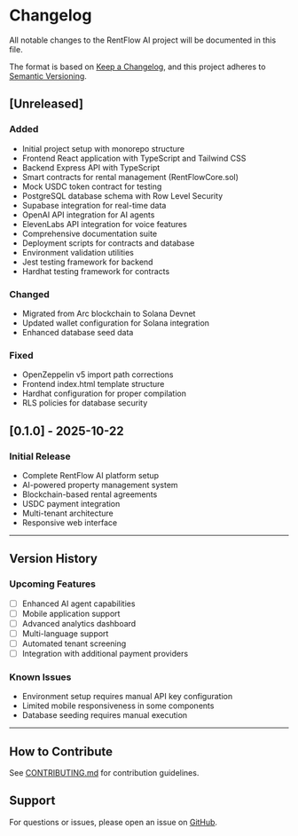 # Changelog

All notable changes to the RentFlow AI project will be documented in this file.

The format is based on [Keep a Changelog](https://keepachangelog.com/en/1.0.0/),
and this project adheres to [Semantic Versioning](https://semver.org/spec/v2.0.0.html).

## [Unreleased]

### Added
- Initial project setup with monorepo structure
- Frontend React application with TypeScript and Tailwind CSS
- Backend Express API with TypeScript
- Smart contracts for rental management (RentFlowCore.sol)
- Mock USDC token contract for testing
- PostgreSQL database schema with Row Level Security
- Supabase integration for real-time data
- OpenAI API integration for AI agents
- ElevenLabs API integration for voice features
- Comprehensive documentation suite
- Deployment scripts for contracts and database
- Environment validation utilities
- Jest testing framework for backend
- Hardhat testing framework for contracts

### Changed
- Migrated from Arc blockchain to Solana Devnet
- Updated wallet configuration for Solana integration
- Enhanced database seed data

### Fixed
- OpenZeppelin v5 import path corrections
- Frontend index.html template structure
- Hardhat configuration for proper compilation
- RLS policies for database security

## [0.1.0] - 2025-10-22

### Initial Release
- Complete RentFlow AI platform setup
- AI-powered property management system
- Blockchain-based rental agreements
- USDC payment integration
- Multi-tenant architecture
- Responsive web interface

---

## Version History

### Upcoming Features
- [ ] Enhanced AI agent capabilities
- [ ] Mobile application support
- [ ] Advanced analytics dashboard
- [ ] Multi-language support
- [ ] Automated tenant screening
- [ ] Integration with additional payment providers

### Known Issues
- Environment setup requires manual API key configuration
- Limited mobile responsiveness in some components
- Database seeding requires manual execution

---

## How to Contribute
See [CONTRIBUTING.md](./CONTRIBUTING.md) for contribution guidelines.

## Support
For questions or issues, please open an issue on [GitHub](https://github.com/Anychima/Rent_Flow/issues).
